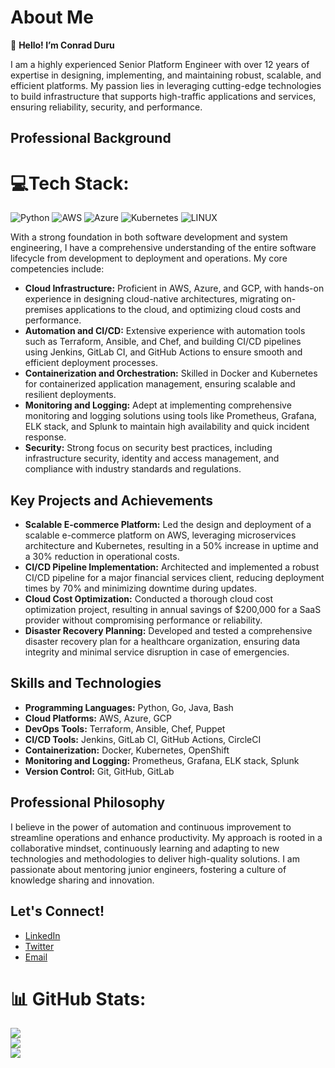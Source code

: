 # About Me

👋 **Hello! I’m Conrad Duru**

I am a highly experienced Senior Platform Engineer with over 12 years of expertise in designing, implementing, and maintaining robust, scalable, and efficient platforms. 
My passion lies in leveraging cutting-edge technologies to build infrastructure that supports high-traffic applications and services, ensuring reliability, security, and performance.

## Professional Background
# 💻Tech Stack:
![Python](https://img.shields.io/badge/python-3670A0?style=for-the-badge&logo=python&logoColor=ffdd54) ![AWS](https://img.shields.io/badge/AWS-%23FF9900.svg?style=for-the-badge&logo=amazon-aws&logoColor=white) ![Azure](https://img.shields.io/badge/azure-%230072C6.svg?style=for-the-badge&logo=azure-devops&logoColor=white) ![Kubernetes](https://img.shields.io/badge/Kubernetes-%36002.svg?style=for-the-badge&logo=kubernetes&logoColor=white) ![LINUX](https://img.shields.io/badge/Linux-FCC624?style=for-the-badge&logo=linux&logoColor=black)

With a strong foundation in both software development and system engineering, 
I have a comprehensive understanding of the entire software lifecycle from development to deployment and operations. 
My core competencies include:

- **Cloud Infrastructure:** Proficient in AWS, Azure, and GCP, with hands-on experience in designing cloud-native architectures, migrating on-premises applications to the cloud, and optimizing cloud costs and performance.
- **Automation and CI/CD:** Extensive experience with automation tools such as Terraform, Ansible, and Chef, and building CI/CD pipelines using Jenkins, GitLab CI, and GitHub Actions to ensure smooth and efficient deployment processes.
- **Containerization and Orchestration:** Skilled in Docker and Kubernetes for containerized application management, ensuring scalable and resilient deployments.
- **Monitoring and Logging:** Adept at implementing comprehensive monitoring and logging solutions using tools like Prometheus, Grafana, ELK stack, and Splunk to maintain high availability and quick incident response.
- **Security:** Strong focus on security best practices, including infrastructure security, identity and access management, and compliance with industry standards and regulations.

## Key Projects and Achievements

- **Scalable E-commerce Platform:** Led the design and deployment of a scalable e-commerce platform on AWS, leveraging microservices architecture and Kubernetes, resulting in a 50% increase in uptime and a 30% reduction in operational costs.
- **CI/CD Pipeline Implementation:** Architected and implemented a robust CI/CD pipeline for a major financial services client, reducing deployment times by 70% and minimizing downtime during updates.
- **Cloud Cost Optimization:** Conducted a thorough cloud cost optimization project, resulting in annual savings of $200,000 for a SaaS provider without compromising performance or reliability.
- **Disaster Recovery Planning:** Developed and tested a comprehensive disaster recovery plan for a healthcare organization, ensuring data integrity and minimal service disruption in case of emergencies.

## Skills and Technologies

- **Programming Languages:** Python, Go, Java, Bash
- **Cloud Platforms:** AWS, Azure, GCP
- **DevOps Tools:** Terraform, Ansible, Chef, Puppet
- **CI/CD Tools:** Jenkins, GitLab CI, GitHub Actions, CircleCI
- **Containerization:** Docker, Kubernetes, OpenShift
- **Monitoring and Logging:** Prometheus, Grafana, ELK stack, Splunk
- **Version Control:** Git, GitHub, GitLab

## Professional Philosophy

I believe in the power of automation and continuous improvement to streamline operations and enhance productivity. My approach is rooted in a collaborative mindset, continuously learning and adapting to new technologies and methodologies to deliver high-quality solutions. I am passionate about mentoring junior engineers, fostering a culture of knowledge sharing and innovation.

## Let's Connect!

- [LinkedIn](https://www.linkedin.com/in/yourprofile)
- [Twitter](https://twitter.com/yourprofile)
- [Email](mailto:youremail@example.com)

# 📊 GitHub Stats:
![](https://github-readme-stats.vercel.app/api?username=kunrad&theme=dark&hide_border=false&include_all_commits=true&count_private=true)<br/>
![](https://github-readme-streak-stats.herokuapp.com/?user=kunrad&theme=dark&hide_border=false)<br/>
![](https://github-readme-stats.vercel.app/api/top-langs/?username=kunrad&theme=dark&hide_border=false&include_all_commits=true&count_private=true&layout=compact)

